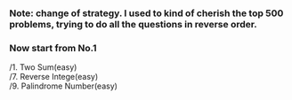 ### Note: change of strategy. I used to kind of cherish the top 500 problems, trying to do all the questions in reverse order.    
### Now start from No.1
/1. Two Sum(easy)     
/7. Reverse Intege(easy)      
/9. Palindrome Number(easy)      
